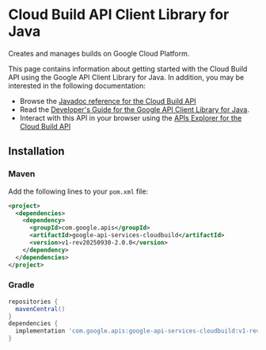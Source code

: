 # Cloud Build API Client Library for Java

Creates and manages builds on Google Cloud Platform.

This page contains information about getting started with the Cloud Build API
using the Google API Client Library for Java. In addition, you may be interested
in the following documentation:

* Browse the [Javadoc reference for the Cloud Build API][javadoc]
* Read the [Developer's Guide for the Google API Client Library for Java][google-api-client].
* Interact with this API in your browser using the [APIs Explorer for the Cloud Build API][api-explorer]

## Installation

### Maven

Add the following lines to your `pom.xml` file:

```xml
<project>
  <dependencies>
    <dependency>
      <groupId>com.google.apis</groupId>
      <artifactId>google-api-services-cloudbuild</artifactId>
      <version>v1-rev20250930-2.0.0</version>
    </dependency>
  </dependencies>
</project>
```

### Gradle

```gradle
repositories {
  mavenCentral()
}
dependencies {
  implementation 'com.google.apis:google-api-services-cloudbuild:v1-rev20250930-2.0.0'
}
```

[javadoc]: https://googleapis.dev/java/google-api-services-cloudbuild/latest/index.html
[google-api-client]: https://github.com/googleapis/google-api-java-client/
[api-explorer]: https://developers.google.com/apis-explorer/#p/cloudbuild/v1/
